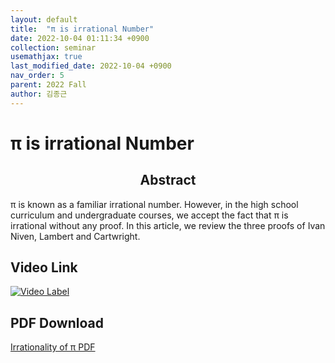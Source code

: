 ```yaml
---
layout: default
title:  "π is irrational Number"
date: 2022-10-04 01:11:34 +0900
collection: seminar
usemathjax: true
last_modified_date: 2022-10-04 +0900
nav_order: 5
parent: 2022 Fall
author: 김종근
---
```

# π is irrational Number

## <center> Abstract </center>
π is known as a familiar irrational number. However, in the high school curriculum and undergraduate courses, we accept the fact that π is irrational
without any proof. In this article, we review the three proofs of Ivan
Niven, Lambert and Cartwright.

## Video Link
[![Video Label](https://img.youtube.com/vi/CdAgBWH1UlY/hqdefault.jpg)](https://youtu.be/CdAgBWH1UlY)


## PDF Download
<a target='_blank' href='download/Proof_of_Irrationality_of_pi.pdf'>Irrationality of π PDF</a>
